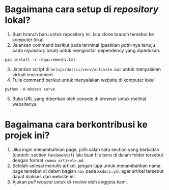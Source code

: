 # Bagaimana cara setup di *repository* lokal?
1. Buat branch baru untuk repository ini, lalu clone branch tersebut ke komputer lokal.
2. Jalankan command berikut pada terminal (pastikan *path*-nya tertuju pada *repository* lokal) untuk menginstall dependency yang diperlukan:
```console
pip install -r requirements.txt
```
3. Jalankan script di `belajardatsci/venv/activate.bat` untuk menyalakan virtual environment
4. Tulis command berikut untuk menyalakan website di komputer lokal
```console
python -m mkdocs serve
```
5. Buka URL yang diberikan oleh console di browser untuk melihat websitenya.

# Bagaimana cara berkontribusi ke projek ini?
1. Jika ingin menambahkan page, pilih salah satu section yang berkaitan (contoh: section `Fundamental`) lalu buat file baru di dalam folder tersebut dengan format `<nama artikel>.md`.
2. Setelah selesai menulis artikel, jangan lupa untuk menambahkan nama page tersebut di dalam bagian `nav` pada `mkdocs.yml` agar artikel tersebut dapat diakses dari website ini.
3. Ajukan *pull request* untuk di-*review* oleh anggota kami.
